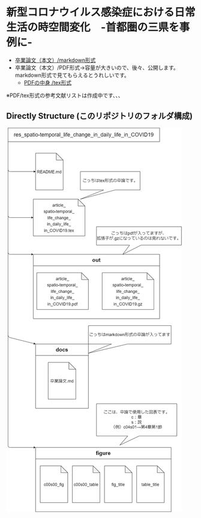 # 新型コロナウイルス感染症における日常生活の時空間変化　-首都圏の三県を事例に-

- [卒業論文（本文）/markdown形式](./Docs/article_新型コロナウイルス感染症における日常生活の時空間変化.md)  
- 卒業論文（本文）/PDF形式→容量が大きいので、後々、公開します。markdown形式で見てもらえるとうれしいです。  
  - [PDFの中身 /tex形式](./Docs/article_新型コロナウイルス感染症における日常生活の時空間変化.md)

※PDF/tex形式の参考文献リストは作成中です、、、

## Directly Structure (このリポジトリのフォルダ構成)

![Directly Structure](./Figure/fig_structuring_directly_パブリックリポジトリ用.png)
